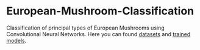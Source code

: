 # European-Mushroom-Classification
Classification of principal types of European Mushrooms using Convolutional Neural Networks.
Here you can found [datasets](https://drive.google.com/drive/folders/11KTRHe-7oHyrCQkd177n8MzwB32-Ig83?usp=drive_link) and [trained models](https://drive.google.com/drive/folders/1eTJnBXTl2wTU3yIDW1kDtICsQZNQwQvz?usp=sharing).
